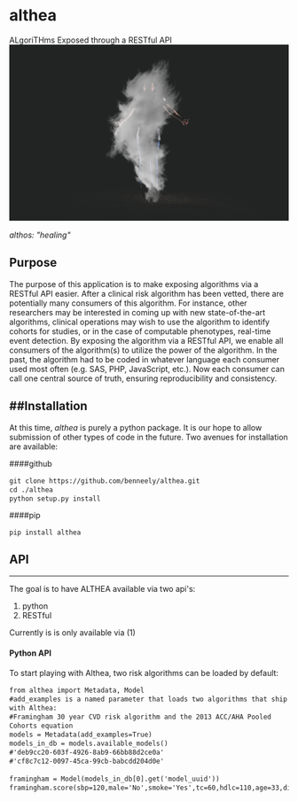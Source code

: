 # althea
ALgoriTHms Exposed through a RESTful API
![mail](images/althea.jpeg)

*althos: "healing"*

## Purpose
The purpose of this application is to make exposing algorithms via a RESTful
API easier. After a clinical risk algorithm has been vetted, there are potentially
many consumers of this algorithm. For instance, other researchers may be interested
in coming up with new state-of-the-art algorithms, clinical operations may wish to use
the algorithm to identify cohorts for studies, or in the case of computable phenotypes,
real-time event detection. By exposing the algorithm via a RESTful API, we enable all
consumers of the algorithm(s) to utilize the power of the algorithm. In the past, the algorithm
had to be coded in whatever language each consumer used most often (e.g. SAS, PHP, JavaScript, etc.). Now
each consumer can call one central source of truth, ensuring reproducibility and consistency.

##Installation
---------
At this time, *althea* is purely a python package. It is our hope to allow submission of other types of
code in the future. Two avenues for installation are available:

####github
```
git clone https://github.com/benneely/althea.git
cd ./althea
python setup.py install
```

####pip
```
pip install althea
```

## API
----------
The goal is to have ALTHEA available via two api's:
  1. python
  2. RESTful

Currently is is only available via (1)

#### Python API
To start playing with Althea, two risk algorithms can be loaded by default:
```
from althea import Metadata, Model
#add_examples is a named parameter that loads two algorithms that ship with Althea:
#Framingham 30 year CVD risk algorithm and the 2013 ACC/AHA Pooled Cohorts equation
models = Metadata(add_examples=True)
models_in_db = models.available_models()
#'deb9cc20-603f-4926-8ab9-66bb88d2ce0a'
#'cf8c7c12-0097-45ca-99cb-babcdd204d0e'

framingham = Model(models_in_db[0].get('model_uuid'))
framingham.score(sbp=120,male='No',smoke='Yes',tc=60,hdlc=110,age=33,diab='No',trtbp='No')
```
